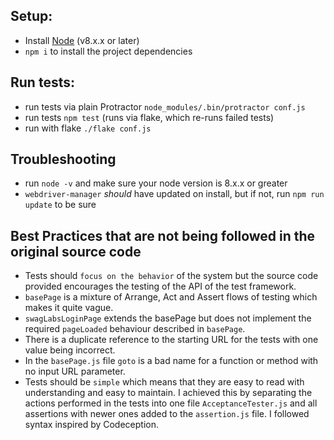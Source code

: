 ## Setup:
* Install [Node](http://nodejs.org) (v8.x.x or later)
* `npm i` to install the project dependencies

## Run tests:
* run tests via plain Protractor `node_modules/.bin/protractor conf.js`
* run tests `npm test` (runs via flake, which re-runs failed tests)
* run with flake `./flake conf.js`

## Troubleshooting
* run `node -v` and make sure your node version is 8.x.x or greater
* `webdriver-manager` _should_ have updated on install, but if not, run `npm run update` to be sure

## Best Practices that are not being followed in the original source code

* Tests should `focus on the behavior` of the system but the source code provided encourages the testing of the API of the test framework.
* `basePage` is a mixture of Arrange, Act and Assert flows of testing which makes it quite vague.
* `swagLabsLoginPage` extends the basePage but does not implement the required `pageLoaded` behaviour described in `basePage`.
* There is a duplicate reference to the starting URL for the tests with one value being incorrect.
* In the `basePage.js` file `goto` is a bad name for a function or method with no input URL parameter.
* Tests should be `simple` which means that they are easy to read with understanding and easy to maintain. I achieved this by separating the actions performed in the tests into one file `AcceptanceTester.js` and all assertions with newer ones added to the `assertion.js` file. I followed syntax inspired by Codeception.

